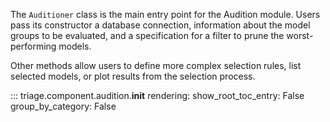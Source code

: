 The `Auditioner` class is the main entry point for the Audition module. Users pass its constructor a database connection, information about the model groups to be evaluated, and a specification for a filter to prune the worst-performing models.

Other methods allow users to define more complex selection rules, list selected models, or plot results from the selection process.

::: triage.component.audition.__init__
    rendering:
        show_root_toc_entry: False
        group_by_category: False